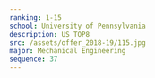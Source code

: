 ```yaml
---
ranking: 1-15
school: University of Pennsylvania
description: US TOP8
src: /assets/offer_2018-19/115.jpg
major: Mechanical Engineering
sequence: 37
---
```

